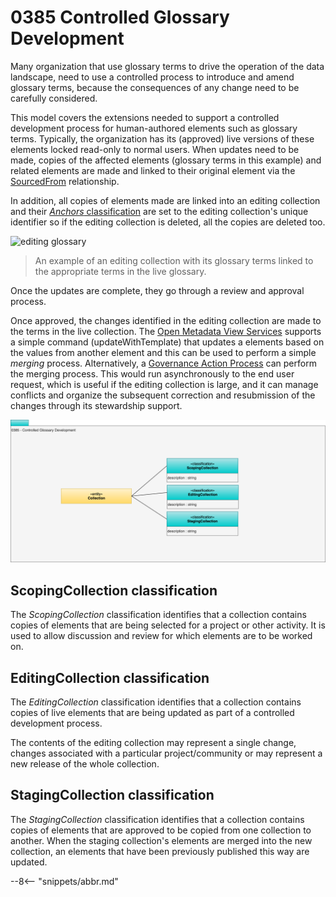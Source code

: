 <!-- SPDX-License-Identifier: CC-BY-4.0 -->
<!-- Copyright Contributors to the ODPi Egeria project. -->

# 0385 Controlled Glossary Development

Many organization that use glossary terms to drive the operation of the data landscape, need to use a controlled process to introduce and amend glossary terms, because the consequences of any change need to be carefully considered.  

This model covers the extensions needed to support a controlled development process for human-authored elements such as glossary terms.  Typically, the organization has its (approved) live versions of these elements locked read-only to normal users.  When updates need to be made, copies of the affected elements (glossary terms in this example) and related elements are made and linked to their original element via the [SourcedFrom](/types/0/0011-Managing-Referenceables) relationship.

In addition, all copies of elements made are linked into an editing collection and their [*Anchors* classification](/types/0/0010-Base-Model) are set to the editing collection's unique identifier so if the editing collection is deleted, all the copies are deleted too.

![editing glossary](editing-glossary.svg)
> An example of an editing collection with its glossary terms linked to the appropriate terms in the live glossary.

Once the updates are complete, they go through a review and approval process.

Once approved, the changes identified in the editing collection are made to the terms in the live collection.  The [Open Metadata View Services](/services/omvs) supports a simple command (updateWithTemplate) that updates a elements based on the values from another element and this can be used to perform a simple *merging* process. Alternatively, a [Governance Action Process](/concepts/governance-action-process) can perform the merging process.  This would run asynchronously to the end user request, which is useful if the editing collection is large, and it can manage conflicts and organize the subsequent correction and resubmission of the changes through its stewardship support.  

![UML](0385-Controlled-Glossary-Development.svg)

## ScopingCollection classification

The *ScopingCollection* classification identifies that a collection contains copies of elements that are being selected for a project or other activity.  It is used to allow discussion and review for which elements are to be worked on.

## EditingCollection classification

The *EditingCollection* classification identifies that a collection contains copies of live elements that are being updated as part of a controlled development process.

The contents of the editing collection may represent a single change, changes associated with a particular project/community or may represent a new release of the whole collection.

## StagingCollection classification

The *StagingCollection* classification identifies that a collection contains copies of elements that are approved to be copied from one collection to another.  When the staging collection's elements are merged into the new collection, an elements that have been previously published this way are updated.


--8<-- "snippets/abbr.md"